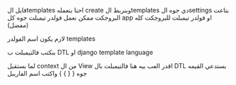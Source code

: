 فايل الtemplates احنا بنعمله create وبنربط الtemplates دي جوه الsettings بتاعت البروجكت 
ممكن نعمل فولدر تيمبلت جوه كل app او فولدر تيمبلت للبروجكت كله (مفضل)

لازم يكون اسم الفولدر templates

بنكتب فالتيمبلت ب DTL او django template language 

لما بستقبل context من ال View
اقدر العب بيه هنا فالتيمبلت بال DTL
بستدعي القيمه جوه { { } }
واكتب اسم الفاريبل

